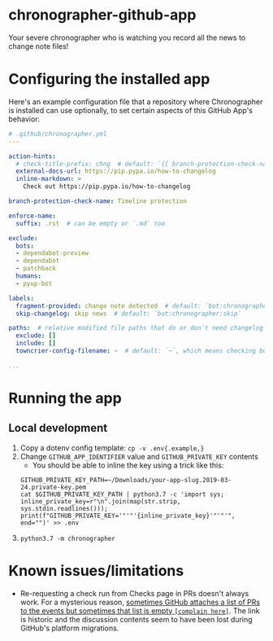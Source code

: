 # chronographer-github-app
Your severe chronographer who is watching you record all the news to change note files!

# Configuring the installed app

Here's an example configuration file that a repository where Chronographer
is installed can use optionally, to set certain aspects of this
GitHub App's behavior:
```yaml
# .github/chronographer.yml
---

action-hints:
  # check-title-prefix: chng  # default: `{{ branch-protection-check-name }}: `
  external-docs-url: https://pip.pypa.io/how-to-changelog
  inline-markdown: >
    Check out https://pip.pypa.io/how-to-changelog

branch-protection-check-name: Timeline protection

enforce-name:
  suffix: .rst  # can be empty or `.md` too

exclude:
  bots:
  - dependabot-preview
  - dependabot
  - patchback
  humans:
  - pyup-bot

labels:
  fragment-provided: change note detected  # default: `bot:chronographer:provided`, disable with `~`
  skip-changelog: skip news  # default: `bot:chronographer:skip`

paths:  # relative modified file paths that do or don't need changelog mention
  exclude: []
  include: []
  towncrier-config-filename: ~  # default: `~`, which means checking both

...
```

# Running the app
## Local development
1. Copy a dotenv config template: `cp -v .env{.example,}`
2. Change `GITHUB_APP_IDENTIFIER` value and `GITHUB_PRIVATE_KEY` contents
   * You should be able to inline the key using a trick like this:
   ```console
   GITHUB_PRIVATE_KEY_PATH=~/Downloads/your-app-slug.2019-03-24.private-key.pem
   cat $GITHUB_PRIVATE_KEY_PATH | python3.7 -c 'import sys; inline_private_key=r"\n".join(map(str.strip, sys.stdin.readlines())); print(f"GITHUB_PRIVATE_KEY='"'"'{inline_private_key}'"'"'", end="")' >> .env
   ```
3. `python3.7 -m chronographer`

# Known issues/limitations

* Re-requesting a check run from Checks page in PRs doesn't always work.
  For a mysterious reason, [sometimes GitHub attaches a list of PRs to the events but sometimes that list is empty
  `[complain here]`](
  https://github.community/t5/GitHub-API-Development-and/BUG-Sometimes-rerequested-check-run-events-don-t-contain-a-PR/m-p/26964/thread-id/2189
  ). The link is historic and the discussion contents seem to have been
  lost during GitHub's platform migrations.
